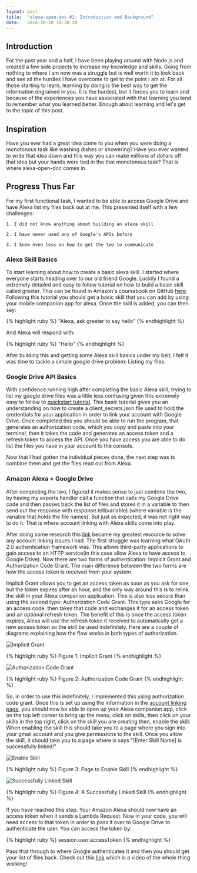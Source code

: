 ```yaml
---
layout: post
title:  "alexa-open-doc #1: Introduction and Background"
date:   2016-10-18 14:38:20 
---
```


## Introduction 


For the past year and a half, I have been playing around with Node.js and created a few side projects to increase my knowledge and skills.  Going from nothing to where I am now was a struggle but is well worth it to look back and see all the hurdles I have overcome to get to the point I am at.  For all those starting to learn, learning by doing is the best way to get the information engrained in you.  It is the hardest, but it forces you to learn and because of the experiences you have associated with that learning you tend to remember what you learned better.  Enough about learning and let's get to the topic of this post.


## Inspiration

Have you ever had a  great idea come to you when you were doing a monotonous task like washing dishes or showering? Have you ever wanted to write that idea down and this way you can make millions of dollars off that idea but your hands were tied in the that monotonous task? That is where alexa-open-doc comes in.  


## Progress Thus Far

For my first functional task, I wanted to be able to access Google Drive and have Alexa list my files back out at me.  This presented itself with a few challenges:

	1. I did not know anything about building an alexa skill

	2. I have never used any of Google's APIs before

	3. I knew even less on how to get the two to communicate

### Alexa Skill Basics
	
To start learning about how to create a basic alexa skill.  I started where everyone starts heading over to our old friend Google.  Luckily I found a extremely detailed and easy to follow tutorial on how to build a basic skill called greeter. This can be found in Amazon's coursebook on GitHub [here][alexaBigNerdRanchTutorial].  Following this tutorial you should get a basic skill that you can add by using your mobile companion app for alexa. Once the skill is added, you can then say:

{% highlight ruby %}
"Alexa, ask greeter to say hello"
{% endhighlight %}

And Alexa will respond with:

{% highlight ruby %}
"Hello"
{% endhighlight %}

After building this and getting some Alexa skill basics under my belt, I felt it was time to tackle a simple google drive problem: Listing my files.

### Google Drive API Basics

With confidence running high after completing the basic Alexa skill, trying to list my google drive files was a little less confusing given this extremely easy to follow to [quickstart tutorial][qucikstartTurorial]. This basic tutorial gives you an understanding on how to create a client_secrets.json file used to hold the credentials for your application in order to link your account with Google Drive.  Once completed this you should be able to run the program, that generates an authorization code, which you copy and paste into your terminal, then it takes the code and generates an access token and a refresh token to access the API.  Once you have access you are able to do list the files you have in your account to the console.

Now that I had gotten the individual pieces done, the next step was to combine them and get the files read out from Alexa.

### Amazon Alexa + Google Drive

After completing the two, I figured it makes sense to just combine the two, by having my exports.handler call a function that calls my Google Drive code and then passes back the list of files and stores it in a variable to then send out the response with response.tell(variable) (where variable is the variable that holds the file names).  But just as expected, it was not right way to do it.  That is where account linking with Alexa skills come into play.

After doing some research this [link][accountLinking] became my greatest resource to solve any account linking issues I had. The first struggle was learning what OAuth 2.0 authentication framework was.  This allows third-party applications to gain access to an HTTP service(in this case allow Alexa to have access to Google Drive).  Now there are two forms of authentication: Implicit Grant and Authorization Code Grant.  The main difference between the two forms are how the access token is received from your system.  

Implicit Grant allows you to get an access token as soon as you ask for one, but the token expires after an hour, and the only way around this is to relink the skill in your Alexa companion application.  This is also less secure than using the second type: Authorization Code Grant.  This type asks Google for an access code, then takes that code and exchanges it for an access token and an optional refresh token.  The benefit of this is once the access token expires, Alexa will use the refresh token it received to automatically get a new access token so the skill be used indefinitely.  Here are a couple of diagrams explaining how the flow works in both types of authorization.

![Implicit Grant](/assets/alexa-open-doc/1/Implicit_grant.png)

{% highlight ruby %}
Figure 1: Implicit Grant
{% endhighlight %}

![Authorization Code Grant](/assets/alexa-open-doc/1/auth_code_grant.png)

{% highlight ruby %}
Figure 2: Authorization Code Grant
{% endhighlight %}

So, in order to use this indefinitely, I implemented this using authorization code grant. Once this is set up using the information in the [account linking page][accountLinking], you should now be able to open up your Alexa companion app, click on the top left corner to bring up the menu, click on skills, then click on your skills in the top right, click on the skill you are creating then, enable the skill. When enabling the skill this should take you to a page where you sign into your gmail account and you give permissions to the skill. Once you allow the skill, it should take you to a page where is says "[Enter Skill Name] is successfully linked!"

![Enable Skill](/assets/alexa-open-doc/1/enable_skill.PNG)

{% highlight ruby %}
Figure 3: Page to Enable Skill
{% endhighlight %}

![Successfully Linked Skill](/assets/alexa-open-doc/1/successfully.PNG)

{% highlight ruby %}
Figure 4: A Successfully Linked Skill
{% endhighlight %}

If you have reached this step.  Your Amazon Alexa should now have an access token when it sends a Lambda Request. Now in your code, you will need access to that token in order to pass it over to Google Drive to authenticate the user.  You can access the token by: 

{% highlight ruby %}
session.user.accessToken
{% endhighlight %}

 Pass that through to where Google authenticates it and then you should get your list of files back.  Check out this [link][twitterLinkToVideo] which is a video of the whole thing working!



[alexaBigNerdRanchTutorial]: https://github.com/bignerdranch/developing-alexa-skills-solutions/blob/master/coursebook/haIntro_Chapter.pdf
[qucikstartTurorial]: https://developers.google.com/drive/v3/web/quickstart/nodejs
[accountLinking]: https://developer.amazon.com/public/solutions/alexa/alexa-skills-kit/docs/linking-an-alexa-user-with-a-user-in-your-system
[twitterLinkToVideo]: https://twitter.com/antocucciniello/status/787300186980777985
 

